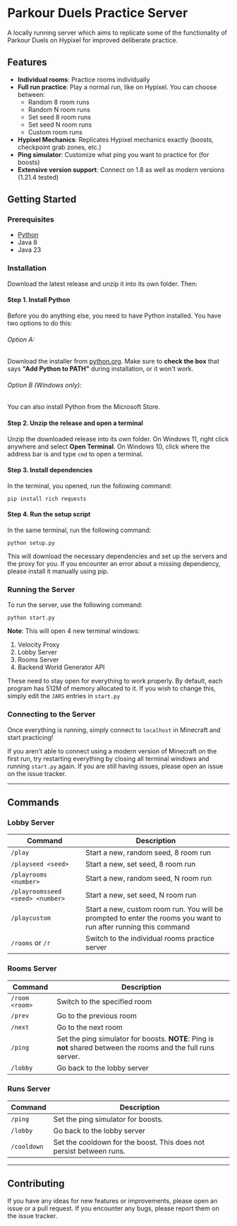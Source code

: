 # Parkour Duels Practice Server

A locally running server which aims to replicate some of the functionality
of Parkour Duels on Hypixel for improved deliberate practice.

## Features

- **Individual rooms**: Practice rooms individually
- **Full run practice**: Play a normal run, like on Hypixel. You can choose between:
    - Random 8 room runs
    - Random N room runs
    - Set seed 8 room runs
    - Set seed N room runs
    - Custom room runs
- **Hypixel Mechanics**: Replicates Hypixel mechanics exactly (boosts, checkpoint grab zones, etc.)
- **Ping simulator**: Customize what ping you want to practice for (for boosts)
- **Extensive version support**: Connect on 1.8 as well as modern versions (1.21.4 tested)

## Getting Started

### Prerequisites

- [Python](https://www.python.org/downloads/)
- Java 8
- Java 23

### Installation

Download the latest release and unzip it into its own folder. Then:

#### Step 1. Install Python

Before you do anything else, you need to have Python installed. You have two options to do this:

###### Option A:

Download the installer from [python.org](https://www.python.org/downloads/).
Make sure to **check the box** that says **"Add Python to PATH"** during installation, or it won't work.

###### Option B (Windows only):

You can also install Python from the Microsoft Store.

#### Step 2. Unzip the release and open a terminal

Unzip the downloaded release into its own folder. On Windows 11, right click anywhere and
select **Open Terminal**. On Windows 10, click where the address bar is and type `cmd` to open a terminal.

#### Step 3. Install dependencies

In the terminal, you opened, run the following command:

```commandline
pip install rich requests
```

#### Step 4. Run the setup script

In the same terminal, run the following command:

```commandline
python setup.py
```

This will download the necessary dependencies and set up the servers and the proxy for you.
If you encounter an error about a missing dependency, please install it manually using pip.

### Running the Server

To run the server, use the following command:

```commandline
python start.py
```

**Note**: This will open 4 new terminal windows:

1. Velocity Proxy
2. Lobby Server
3. Rooms Server
4. Backend World Generator API

These need to stay open for everything to work properly. By default, each program has 512M of memory
allocated to it. If you wish to change this, simply edit the `JARS` entries in `start.py`

### Connecting to the Server

Once everything is running, simply connect to `localhost` in Minecraft and start practicing!

If you aren't able to connect using a modern version of Minecraft on the first run,
try restarting everything by closing all terminal windows and running `start.py` again.
If you are still having issues, please open an issue on the issue tracker.

---

## Commands

### Lobby Server

| Command                          | Description                                                                                                      |
|----------------------------------|------------------------------------------------------------------------------------------------------------------|
| `/play`                          | Start a new, random seed, 8 room run                                                                             |
| `/playseed <seed>`               | Start a new, set seed, 8 room run                                                                                |
| `/playrooms <number>`            | Start a new, random seed, N room run                                                                             |
| `/playroomsseed <seed> <number>` | Start a new, set seed, N room run                                                                                |
| `/playcustom`                    | Start a new, custom room run. You will be prompted to enter the rooms you want to run after running this command |
| `/rooms` or `/r`                 | Switch to the individual rooms practice server                                                                   |

### Rooms Server

| Command        | Description                                                                                                     |
|----------------|-----------------------------------------------------------------------------------------------------------------|
| `/room <room>` | Switch to the specified room                                                                                    |
| `/prev`        | Go to the previous room                                                                                         |
| `/next`        | Go to the next room                                                                                             |
| `/ping`        | Set the ping simulator for boosts. **NOTE**: Ping is **not** shared between the rooms and the full runs server. |
| `/lobby`       | Go back to the lobby server                                                                                     |

### Runs Server

| Command     | Description                                                         |
|-------------|---------------------------------------------------------------------|
| `/ping`     | Set the ping simulator for boosts.                                  |
| `/lobby`    | Go back to the lobby server                                         |
| `/cooldown` | Set the cooldown for the boost. This does not persist between runs. |

---

## Contributing

If you have any ideas for new features or improvements, please open an issue or a pull request.
If you encounter any bugs, please report them on the issue tracker.
